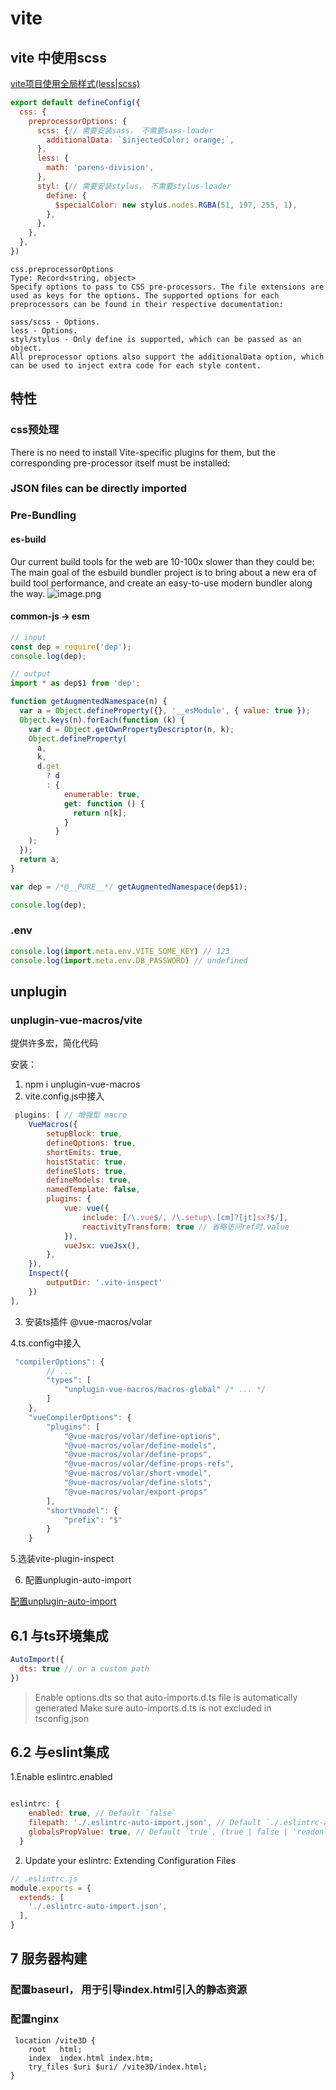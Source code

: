 # vite

## vite 中使用scss

[vite项目使用全局样式(less|scss)](https://www.jianshu.com/p/4dd7cb87eae3)

``` javascript
export default defineConfig({
  css: {
    preprocessorOptions: {
      scss: {// 需要安装sass， 不需要sass-loader
        additionalData: `$injectedColor: orange;`,
      },
      less: {
        math: 'parens-division',
      },
      styl: {// 需要安装stylus， 不需要stylus-loader
        define: {
          $specialColor: new stylus.nodes.RGBA(51, 197, 255, 1),
        },
      },
    },
  },
})


```

```
css.preprocessorOptions
Type: Record<string, object>
Specify options to pass to CSS pre-processors. The file extensions are used as keys for the options. The supported options for each preprocessors can be found in their respective documentation:

sass/scss - Options.
less - Options.
styl/stylus - Only define is supported, which can be passed as an object.
All preprocessor options also support the additionalData option, which can be used to inject extra code for each style content.
```

## 特性
### css预处理
There is no need to install Vite-specific plugins for them, but the corresponding pre-processor itself must be installed:

### JSON files can be directly imported

### Pre-Bundling

#### es-build
Our current build tools for the web are 10-100x slower than they could be:
The main goal of the esbuild bundler project is to bring about a new era of build tool performance, and create an easy-to-use modern bundler along the way.
![image.png](https://pic1.zhimg.com/80/v2-b77d6af5e0f5bbdc6ac45a2b2f00d87c_1440w.webp)

#### common-js -> esm

``` javascript
// input
const dep = require('dep');
console.log(dep);

// output
import * as dep$1 from 'dep';

function getAugmentedNamespace(n) {
  var a = Object.defineProperty({}, '__esModule', { value: true });
  Object.keys(n).forEach(function (k) {
    var d = Object.getOwnPropertyDescriptor(n, k);
    Object.defineProperty(
      a,
      k,
      d.get
        ? d
        : {
            enumerable: true,
            get: function () {
              return n[k];
            }
          }
    );
  });
  return a;
}

var dep = /*@__PURE__*/ getAugmentedNamespace(dep$1);

console.log(dep);
```

### .env 

``` javascript
console.log(import.meta.env.VITE_SOME_KEY) // 123
console.log(import.meta.env.DB_PASSWORD) // undefined
```

## unplugin

### unplugin-vue-macros/vite
提供许多宏，简化代码

安装：
1. npm i unplugin-vue-macros
2. vite.config.js中接入

``` javascript
 plugins: [ // 增强型 macro
    VueMacros({
        setupBlock: true,
        defineOptions: true,
        shortEmits: true,
        hoistStatic: true,
        defineSlots: true,
        defineModels: true,
        namedTemplate: false,
        plugins: {
            vue: vue({
                include: [/\.vue$/, /\.setup\.[cm]?[jt]sx?$/],
                reactivityTransform: true // 省略访问ref时.value
            }),
            vueJsx: vueJsx(),
        },
    }),
    Inspect({
        outputDir: '.vite-inspect'
    })
],
```

3. 安装ts插件 @vue-macros/volar
   
4.ts.config中接入

``` javascript
 "compilerOptions": {
        // ...
        "types": [
            "unplugin-vue-macros/macros-global" /* ... */
        ]
    },
    "vueCompilerOptions": {
        "plugins": [
            "@vue-macros/volar/define-options",
            "@vue-macros/volar/define-models",
            "@vue-macros/volar/define-props",
            "@vue-macros/volar/define-props-refs",
            "@vue-macros/volar/short-vmodel",
            "@vue-macros/volar/define-slots",
            "@vue-macros/volar/export-props"
        ],
        "shortVmodel": {
            "prefix": "$"
        }
    }
```
5.选装vite-plugin-inspect

6. 配置unplugin-auto-import

[配置unplugin-auto-import](https://www.npmjs.com/package/unplugin-auto-import)

## 6.1 与ts环境集成

``` javascript
AutoImport({
  dts: true // or a custom path
})
```
> Enable options.dts so that auto-imports.d.ts file is automatically generated
> Make sure auto-imports.d.ts is not excluded in tsconfig.json

## 6.2 与eslint集成

1.Enable eslintrc.enabled

``` javascript

eslintrc: {
    enabled: true, // Default `false`
    filepath: './.eslintrc-auto-import.json', // Default `./.eslintrc-auto-import.json`
    globalsPropValue: true, // Default `true`, (true | false | 'readonly' | 'readable' | 'writable' | 'writeable')
  }

```

2. Update your eslintrc: Extending Configuration Files

``` javascript
// .eslintrc.js
module.exports = {
  extends: [
    './.eslintrc-auto-import.json',
  ],
}
```

## 7 服务器构建

### 配置baseurl， 用于引导index.html引入的静态资源
### 配置nginx 

``` nginx
 location /vite3D {
    root   html;
    index  index.html index.htm;
    try_files $uri $uri/ /vite3D/index.html;
}
```